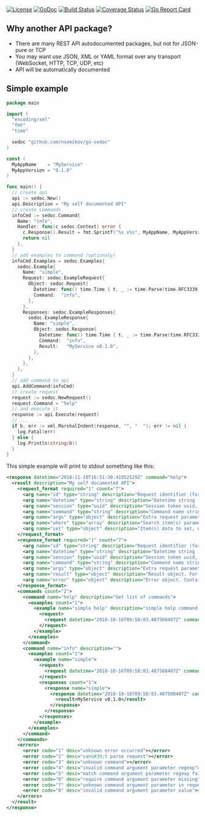 [![License][lic-img]][lic] [![GoDoc][doc-img]][doc] [![Build Status][ci-img]][ci] [![Coverage Status][cov-img]][cov] [![Go Report Card][report-img]][report]

## Why another API package?

* There are many REST API autodocumented packages, but not for JSON-pure or TCP
* You may want use JSON, XML or YAML format over any transport (WebSocket, HTTP, TCP, UDP, etc)
* API will be automatically documented

## Simple example

```go
package main

import (
  "encoding/xml"
  "fmt"
  "time"

  sedoc "github.com/nsemikov/go-sedoc"
)

const (
  MyAppName    = "MyService"
  MyAppVersion = "0.1.0"
)

func main() {
  // create api
  api := sedoc.New()
  api.Description = "My self documented API"
  // create commands
  infoCmd := sedoc.Command{
    Name: "info",
    Handler: func(c sedoc.Context) error {
      c.Response().Result = fmt.Sprintf("%s v%s", MyAppName, MyAppVersion)
      return nil
    },
  }
  // add examples to command (optionaly)
  infoCmd.Examples = sedoc.Examples{
    sedoc.Example{
      Name: "simple",
      Request: sedoc.ExampleRequest{
        Object: sedoc.Request{
          Datetime: func() time.Time { t, _ := time.Parse(time.RFC3339, "2018-10-16T09:58:03.487508407Z"); return t }(),
          Command:  "info",
        },
      },
      Responses: sedoc.ExampleResponses{
        sedoc.ExampleResponse{
          Name: "simple",
          Object: sedoc.Response{
            Datetime: func() time.Time { t, _ := time.Parse(time.RFC3339, "2018-10-16T09:58:03.487508407Z"); return t }(),
            Command:  "info",
            Result:   "MyService v0.1.0",
          },
        },
      },
    },
  }
  // add command to api
  api.AddCommand(infoCmd)
  // create request
  request := sedoc.NewRequest()
  request.Command = "help"
  // and execute it
  response := api.Execute(request)
  // ...
  if b, err := xml.MarshalIndent(response, "", "  "); err != nil {
    log.Fatal(err)
  } else {
    log.Println(string(b))
  }
}
```

This simple example will print to stdout something like this:
```xml
<response datetime="2018-11-10T16:51:30.41952529Z" command="help">
  <result description="My self documented API">
    <request_format required="1" count="7">
      <arg name="id" type="string" description="Request identifier (for debugging)"></arg>
      <arg name="datetime" type="string" description="Datetime string (ISO 8601)"></arg>
      <arg name="session" type="uuid" description="Session token uuid, formatted like &#34;01234567-89ab-cdef-0123-456789abcdef&#34;"></arg>
      <arg name="command" type="string" description="Command name string" required="true"></arg>
      <arg name="args" type="object" description="Extra request parameters, one-level object"></arg>
      <arg name="where" type="array" description="Search item(s) parameters, simple Array of one-level objects"></arg>
      <arg name="set" type="object" description="Item(s) data to set, one-level object"></arg>
    </request_format>
    <response_format required="1" count="7">
      <arg name="id" type="string" description="Request identifier (for debugging)"></arg>
      <arg name="datetime" type="string" description="Datetime string (ISO 8601)"></arg>
      <arg name="session" type="uuid" description="Session token uuid, formatted like &#34;01234567-89ab-cdef-0123-456789abcdef&#34;"></arg>
      <arg name="command" type="string" description="Command name string" required="true"></arg>
      <arg name="args" type="object" description="Extra request parameters, one-level object"></arg>
      <arg name="result" type="object" description="Result object. For XML maybe used another name"></arg>
      <arg name="error" type="object" description="Error object. Contains `code` and `desc` fields"></arg>
    </response_format>
    <commands count="2">
      <command name="help" description="Get list of commands">
        <examples count="1">
          <example name="simple help" description="simple help command usage example">
            <request>
              <request datetime="2018-10-16T09:58:03.487508407Z" command="help"></request>
            </request>
          </example>
        </examples>
      </command>
      <command name="info" description="">
        <examples count="1">
          <example name="simple">
            <request>
              <request datetime="2018-10-16T09:58:03.487508407Z" command="info"></request>
            </request>
            <responses count="1">
              <response name="simple">
                <response datetime="2018-10-16T09:58:03.487508407Z" command="info">
                  <result>MyService v0.1.0</result>
                </response>
              </response>
            </responses>
          </example>
        </examples>
      </command>
    </commands>
    <errors>
      <error code="1" desc="unknown error occurred"></error>
      <error code="2" desc="can&#39;t parse request"></error>
      <error code="3" desc="unknown command"></error>
      <error code="4" desc="invalid command argument parameter regexp"></error>
      <error code="5" desc="match command argument parameter regexp fails"></error>
      <error code="6" desc="require command argument parameter missing"></error>
      <error code="7" desc="unknown command argument parameter in request"></error>
      <error code="8" desc="invalid command argument parameter value"></error>
    </errors>
  </result>
</response>
```

[doc-img]: https://img.shields.io/badge/go-documentation-blue.svg?style=flat-square
[doc]: https://godoc.org/github.com/nsemikov/go-sedoc
[ci-img]: https://img.shields.io/travis/com/nsemikov/go-sedoc.svg?style=flat-square
[ci]: https://travis-ci.com/nsemikov/go-sedoc
[cov-img]: https://img.shields.io/codecov/c/github/nsemikov/go-sedoc.svg?style=flat-square
[cov]: https://codecov.io/gh/nsemikov/go-sedoc
[report-img]: https://goreportcard.com/badge/github.com/nsemikov/go-sedoc?style=flat-square
[report]: https://goreportcard.com/report/nsemikov/go-sedoc
[lic-img]: https://img.shields.io/badge/License-MIT-blue.svg?style=flat-square
[lic]: https://opensource.org/licenses/MIT
